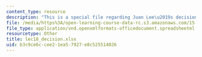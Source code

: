 ```yaml
---
content_type: resource
description: "This is a special file regarding Juan Lee\u2019s decision."
file: /media/https%3A/open-learning-course-data-rc.s3.amazonaws.com/15-053-optimization-methods-in-management-science-spring-2013/b3c9ce6ccee21ea57927e8c525514026_lec18_decision.xlsx
file_type: application/vnd.openxmlformats-officedocument.spreadsheetml.sheet
resourcetype: Other
title: lec18_decision.xlsx
uid: b3c9ce6c-cee2-1ea5-7927-e8c525514026
---
```

